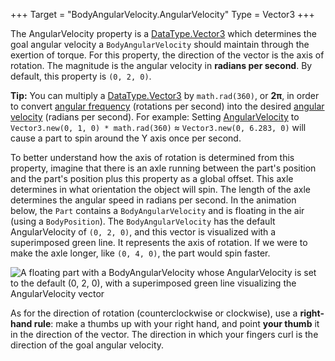 +++
Target = "BodyAngularVelocity.AngularVelocity"
Type = Vector3
+++

The AngularVelocity property is a [DataType.Vector3](https://developer.roblox.com/search#stq=Vector3) which determines the goal angular velocity a `BodyAngularVelocity` should maintain through the exertion of torque. For this property, the direction of the vector is the axis of rotation. The magnitude is the angular velocity in **radians per second**. By default, this property is `(0, 2, 0)`.**Tip:** You can multiply a [DataType.Vector3](https://developer.roblox.com/search#stq=Vector3) by `math.rad(360)`, or **2π**, in order to convert [angular frequency][5] (rotations per second) into the desired [angular velocity][3] (radians per second). For example: Setting [AngularVelocity](https://developer.roblox.com/api-reference/property/BodyAngularVelocity/AngularVelocity) to `Vector3.new(0, 1, 0) * math.rad(360)` ≈ `Vector3.new(0, 6.283, 0)` will cause a part to spin around the Y axis once per second.To better understand how the axis of rotation is determined from this property, imagine that there is an axle running between the part's position and the part's position plus this property as a global offset. This axle determines in what orientation the object will spin. The length of the axle determines the angular speed in radians per second. In the animation below, the `Part` contains a `BodyAngularVelocity` and is floating in the air (using a `BodyPosition`). The `BodyAngularVelocity` has the default AngularVelocity of `(0, 2, 0)`, and this vector is visualized with a superimposed green line. It represents the axis of rotation. If we were to make the axle longer, like `(0, 4, 0)`, the part would spin faster.![A floating part with a BodyAngularVelocity whose AngularVelocity is set to the default (0, 2, 0), with a superimposed green line visualizing the AngularVelocity vector][1]As for the direction of rotation (counterclockwise or clockwise), use a **right-hand rule**: make a thumbs up with your right hand, and point **your thumb** it in the direction of the vector. The direction in which your fingers curl is the direction of the goal angular velocity.[1]: https://developer.roblox.com/assets/5b42688e811ef5800bf7c42f/BodyAngularVelocity.gif[2]: https://en.wikipedia.org/wiki/Angular_displacement[3]: https://en.wikipedia.org/wiki/Angular_velocity[4]: https://en.wikipedia.org/wiki/Power_(physics)[5]: https://en.wikipedia.org/wiki/Angular_frequency